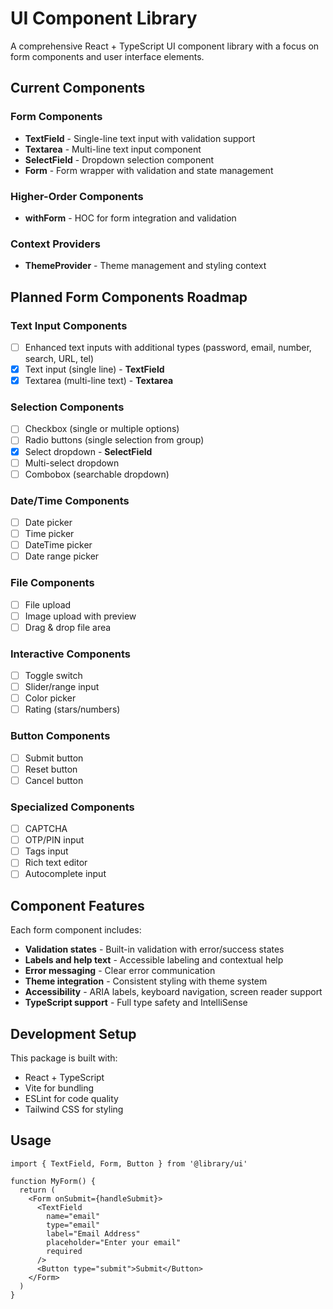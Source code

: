 # UI Component Library

A comprehensive React + TypeScript UI component library with a focus on form components and user interface elements.

## Current Components

### Form Components
- **TextField** - Single-line text input with validation support
- **Textarea** - Multi-line text input component
- **SelectField** - Dropdown selection component
- **Form** - Form wrapper with validation and state management

### Higher-Order Components
- **withForm** - HOC for form integration and validation

### Context Providers
- **ThemeProvider** - Theme management and styling context

## Planned Form Components Roadmap

### Text Input Components
- [ ] Enhanced text inputs with additional types (password, email, number, search, URL, tel)
- [x] Text input (single line) - **TextField**
- [x] Textarea (multi-line text) - **Textarea**

### Selection Components
- [ ] Checkbox (single or multiple options)
- [ ] Radio buttons (single selection from group)
- [x] Select dropdown - **SelectField**
- [ ] Multi-select dropdown
- [ ] Combobox (searchable dropdown)

### Date/Time Components
- [ ] Date picker
- [ ] Time picker
- [ ] DateTime picker
- [ ] Date range picker

### File Components
- [ ] File upload
- [ ] Image upload with preview
- [ ] Drag & drop file area

### Interactive Components
- [ ] Toggle switch
- [ ] Slider/range input
- [ ] Color picker
- [ ] Rating (stars/numbers)

### Button Components
- [ ] Submit button
- [ ] Reset button
- [ ] Cancel button

### Specialized Components
- [ ] CAPTCHA
- [ ] OTP/PIN input
- [ ] Tags input
- [ ] Rich text editor
- [ ] Autocomplete input

## Component Features

Each form component includes:
- **Validation states** - Built-in validation with error/success states
- **Labels and help text** - Accessible labeling and contextual help
- **Error messaging** - Clear error communication
- **Theme integration** - Consistent styling with theme system
- **Accessibility** - ARIA labels, keyboard navigation, screen reader support
- **TypeScript support** - Full type safety and IntelliSense

## Development Setup

This package is built with:
- React + TypeScript
- Vite for bundling
- ESLint for code quality
- Tailwind CSS for styling

## Usage

```tsx
import { TextField, Form, Button } from '@library/ui'

function MyForm() {
  return (
    <Form onSubmit={handleSubmit}>
      <TextField
        name="email"
        type="email"
        label="Email Address"
        placeholder="Enter your email"
        required
      />
      <Button type="submit">Submit</Button>
    </Form>
  )
}
```
